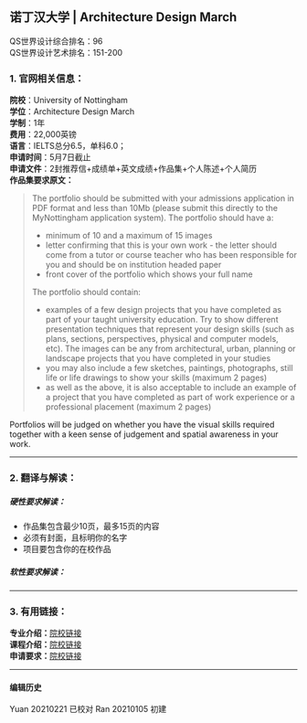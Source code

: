 ## 诺丁汉大学 | Architecture Design March

QS世界设计综合排名：96  
QS世界设计艺术排名：151-200

### 1. 官网相关信息：

**院校**：University of Nottingham  
**学位**：Architecture Design March  
**学制**：1年  
**费用**：22,000英镑  
**语言**：IELTS总分6.5，单科6.0；  
**申请时间**：5月7日截止  
**申请文件**：2封推荐信+成绩单+英文成绩+作品集+个人陈述+个人简历  
**作品集要求原文：**   
>The portfolio should be submitted with your admissions application in PDF format and less than 10Mb (please submit this directly to the MyNottingham application system).
>The portfolio should have a:
> - minimum of 10 and a maximum of 15 images
> - letter confirming that this is your own work - the letter should come from a tutor or course teacher who has been responsible for you and should be on institution headed paper
> - front cover of the portfolio which shows your full name
>
>The portfolio should contain:
>
> - examples of a few design projects that you have completed as part of your taught university education. Try to show different presentation techniques that represent your design skills (such as plans, sections, perspectives, physical and computer models, etc). The images can be any from architectural, urban, planning or landscape projects that you have completed in your studies
> - you may also include a few sketches, paintings, photographs, still life or life drawings to show your skills (maximum 2 pages)
> - as well as the above, it is also acceptable to include an example of a project that you have completed as part of work experience or a professional placement (maximum 2 pages)

Portfolios will be judged on whether you have the visual skills required together with a keen sense of judgement and spatial awareness in your work.



---


### 2. 翻译与解读：

##### 硬性要求解读：
- 作品集包含最少10页，最多15页的内容
- 必须有封面，且标明你的名字
- 项目要包含你的在校作品

##### 软性要求解读：



---


### 3. 有用链接：

**专业介绍：**[院校链接](https://www.nottingham.ac.uk/pgstudy/course/taught/architecture-design-march)  
**课程介绍：**[院校链接](https://www.nottingham.ac.uk/pgstudy/course/taught/architecture-design-march)  
**申请要求：**[院校链接](https://www.nottingham.ac.uk/pgstudy/how-to-apply/taught.aspx)




---


#### 编辑历史
Yuan 20210221 已校对
Ran 20210105 初建  
